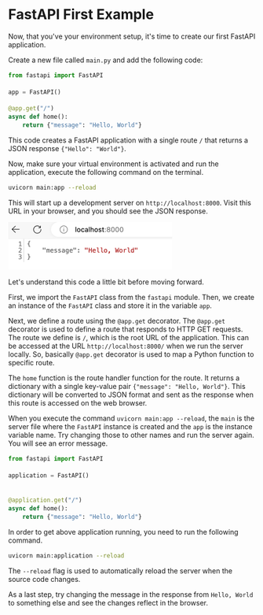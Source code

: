 # FastAPI First Example

Now, that you've your environment setup, it's time to create our first FastAPI application.

Create a new file called `main.py` and add the following code:

```python
from fastapi import FastAPI

app = FastAPI()

@app.get("/")
async def home():
    return {"message": "Hello, World"}
```

This code creates a FastAPI application with a single route `/` that returns a JSON response `{"Hello": "World"}`.

Now, make sure your virtual environment is activated and run the application, execute the following command on the terminal.

```bash
uvicorn main:app --reload
```

This will start up a development server on `http://localhost:8000`. Visit this URL in your browser, and you should see the JSON response.

![FastAPI Hello World](api-response.png "First Web API with FastAPI")

Let's understand this code a little bit before moving forward.

First, we import the `FastAPI` class from the `fastapi` module. Then, we create an instance of the `FastAPI` class and store it in the variable `app`.

Next, we define a route using the `@app.get` decorator. The `@app.get` decorator is used to define a route that responds to HTTP GET requests. The route we define is `/`, which is the root URL of the application. This can be accessed at the URL `http://localhost:8000/` when we run the server locally. So, basically `@app.get` decorator is used to map a Python function to specific route.

The `home` function is the route handler function for the route. It returns a dictionary with a single key-value pair `{"message": "Hello, World"}`. This dictionary will be converted to JSON format and sent as the response when this route is accessed on the web browser.

When you execute the command `uvicorn main:app --reload`, the `main` is the server file where the `FastAPI` instance is created and the `app` is the instance variable name. Try changing those to other names and run the server again. You will see an error message.

```python
from fastapi import FastAPI

application = FastAPI()


@application.get("/")
async def home():
    return {"message": "Hello, World"}
```

In order to get above application running, you need to run the following command.

```bash
uvicorn main:application --reload
```

The `--reload` flag is used to automatically reload the server when the source code changes.

As a last step, try changing the message in the response from `Hello, World` to something else and see the changes reflect in the browser.

